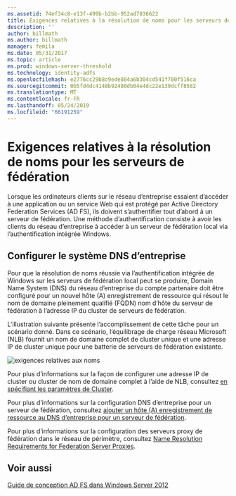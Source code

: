 ```yaml
---
ms.assetid: 74ef34c8-e13f-499b-b2bb-952ad7036622
title: Exigences relatives à la résolution de noms pour les serveurs de fédération
description: ''
author: billmath
ms.author: billmath
manager: femila
ms.date: 05/31/2017
ms.topic: article
ms.prod: windows-server-threshold
ms.technology: identity-adfs
ms.openlocfilehash: e2776cc29b8c9ede884a6b304cd541f700f516ca
ms.sourcegitcommit: 0b5fd4dc4148b92480db04e4dc22e139dcff8582
ms.translationtype: MT
ms.contentlocale: fr-FR
ms.lasthandoff: 05/24/2019
ms.locfileid: "66191259"
---
```

# <a name="name-resolution-requirements-for-federation-servers"></a>Exigences relatives à la résolution de noms pour les serveurs de fédération

Lorsque les ordinateurs clients sur le réseau d’entreprise essaient d’accéder à une application ou un service Web qui est protégé par Active Directory Federation Services \(AD FS\), ils doivent s’authentifier tout d’abord à un serveur de fédération. Une méthode d’authentification consiste à avoir les clients du réseau d’entreprise à accéder à un serveur de fédération local via l’authentification intégrée Windows.  
  
## <a name="configure-corporate-dns"></a>Configurer le système DNS d’entreprise  
Pour que la résolution de noms réussie via l’authentification intégrée de Windows sur les serveurs de fédération local peut se produire, Domain Name System \(DNS\) du réseau d’entreprise du compte partenaire doit être configuré pour un nouvel hôte \(A\) enregistrement de ressource qui résout le nom de domaine pleinement qualifié \(FQDN\) nom d’hôte du serveur de fédération à l’adresse IP du cluster de serveurs de fédération.  
  
L’illustration suivante présente l’accomplissement de cette tâche pour un scénario donné. Dans ce scénario, l’équilibrage de charge réseau Microsoft \(NLB\) fournit un nom de domaine complet de cluster unique et une adresse IP de cluster unique pour une batterie de serveurs de fédération existante.  
  
![exigences relatives aux noms](media/adfs2_deploy_single_fs.gif)  
  
Pour plus d’informations sur la façon de configurer une adresse IP de cluster ou cluster de nom de domaine complet à l’aide de NLB, consultez [en spécifiant les paramètres de Cluster](https://go.microsoft.com/fwlink/?LinkId=75282).  
  
Pour plus d’informations sur la configuration DNS d’entreprise pour un serveur de fédération, consultez [ajouter un hôte &#40;A&#41; enregistrement de ressource au DNS d’entreprise pour un serveur de fédération](../../ad-fs/deployment/Add-a-Host--A--Resource-Record-to-Corporate-DNS-for-a-Federation-Server.md).  
  
Pour plus d’informations sur la configuration des serveurs proxy de fédération dans le réseau de périmètre, consultez [Name Resolution Requirements for Federation Server Proxies](Name-Resolution-Requirements-for-Federation-Server-Proxies.md).  
  

## <a name="see-also"></a>Voir aussi
[Guide de conception AD FS dans Windows Server 2012](AD-FS-Design-Guide-in-Windows-Server-2012.md)

